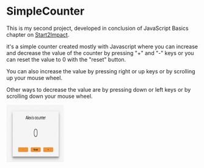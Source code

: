 # SimpleCounter
This is my second project, developed in conclusion of JavaScript Basics chapter on [Start2Impact](https://www.start2impact.it).

it's a simple counter created mostly with Javascript where you can increase and decrease the value of the counter by pressing "+" and "-" keys or you can reset the value to 0 with the "reset" button.

You can also increase the value by pressing right or up keys or by scrolling up your mouse wheel.

Other ways to decrease the value are by pressing down or left keys or by scrolling down your mouse wheel.

<img src="/assets/Images/counter.png" width="150" height="150">